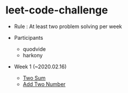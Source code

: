 # leet-code-challenge
- Rule : At least two problem solving per week

- Participants
  - quodvide
  - harkony
  
  
  
- Week 1 (~2020.02.16)
  - [Two Sum](https://leetcode.com/problems/two-sum/)
  - [Add Two Number](https://leetcode.com/problems/add-two-numbers/)
